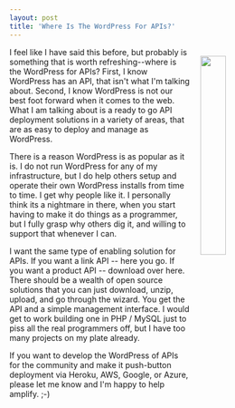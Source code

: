 ```yaml
---
layout: post
title: 'Where Is The WordPress For APIs?'
---
```

<p><img style="padding: 15px;" src="https://s3.amazonaws.com/kinlane-productions/bw-icons/bw-wordpress.png" alt="" width="30%" align="right" /></p>
<p>I feel like I have said this before, but probably is something that is worth refreshing--where is the WordPress for APIs? First, I know WordPress has an API, that isn't what I'm talking about. Second, I know WordPress is not our best foot forward when it comes to the web. What I am talking about is a ready to go API deployment solutions in a variety of areas, that are as easy to deploy and manage as WordPress.</p>
<p>There is a reason WordPress is as popular as it is. I do not run WordPress for any of my infrastructure, but I do help others setup&nbsp;and operate their own WordPress installs from time to time. I get why people like it. I personally think its a nightmare in there, when you start having to make it do things as a programmer, but I fully grasp why others dig it, and willing to support that whenever I can.</p>
<p>I want the same type of enabling solution for APIs. If you want a link API -- here you go. If you want a product API -- download over here. There should be a wealth of open source solutions that you can just download, unzip, upload, and go through the wizard. You get the API&nbsp;and a simple management interface. I would get to work building one in PHP / MySQL just to piss all the real programmers off, but I have too many projects on my plate already.</p>
<p>If you want to develop the WordPress of APIs for the community and make it push-button deployment via Heroku, AWS, Google, or Azure, please let me know and I'm happy to help amplify. ;-)</p>